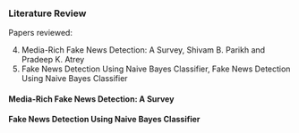 ### Literature Review

Papers reviewed:

4. Media-Rich Fake News Detection: A Survey, Shivam B. Parikh and Pradeep K. Atrey
5. Fake News Detection Using Naive Bayes Classifier, Fake News Detection Using Naive Bayes Classifier

#### Media-Rich Fake News Detection: A Survey

#### Fake News Detection Using Naive Bayes Classifier
